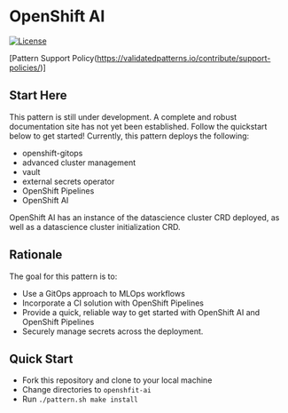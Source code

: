 # OpenShift AI

[![License](https://img.shields.io/badge/License-Apache%202.0-blue.svg)](https://opensource.org/licenses/Apache-2.0)

[Pattern Support Policy(https://validatedpatterns.io/contribute/support-policies/)]

## Start Here

This pattern is still under development. A complete and robust documentation site has not yet been established. Follow the quickstart below to get started! Currently, this pattern deploys the following:

- openshift-gitops
- advanced cluster management
- vault
- external secrets operator
- OpenShift Pipelines
- OpenShift AI

OpenShift AI has an instance of the datascience cluster CRD deployed, as well as a datascience cluster initialization CRD.

## Rationale

The goal for this pattern is to:

- Use a GitOps approach to MLOps workflows
- Incorporate a CI solution with OpenShift Pipelines
- Provide a quick, reliable way to get started with OpenShift AI and OpenShift Pipelines
- Securely manage secrets across the deployment.

## Quick Start

- Fork this repository and clone to your local machine
- Change directories to `openshfit-ai`
- Run `./pattern.sh make install`
